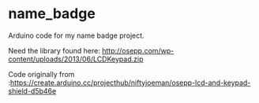 # name_badge
Arduino code for my name badge project.

Need the library found here: http://osepp.com/wp-content/uploads/2013/06/LCDKeypad.zip

Code originally from :https://create.arduino.cc/projecthub/niftyjoeman/osepp-lcd-and-keypad-shield-d5b46e
